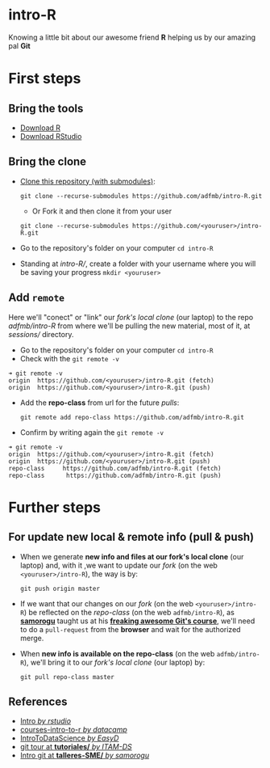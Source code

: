 intro-R
===============================================
Knowing a little bit about our awesome friend **R** helping us by our amazing pal **Git**

# First steps

## Bring the tools
- [Download R](https://cran.itam.mx/)
- [Download RStudio](https://www.rstudio.com/products/rstudio/download/#download)

## Bring the clone
- [Clone this repository (with submodules)](https://www.rstudio.com/products/rstudio/download/#download):

  `git clone --recurse-submodules https://github.com/adfmb/intro-R.git`
  
  - Or Fork it and then clone it from your user 
  
  `git clone --recurse-submodules https://github.com/<youruser>/intro-R.git`
- Go to the repository's folder on your computer
 `cd intro-R`
- Standing at *intro-R/*, create a folder with your username where you will be saving your progress
 `mkdir <youruser>`
  

## Add `remote`
Here we'll "conect" or "link" our *fork's local clone* (our laptop) to the repo *adfmb/intro-R* from where we'll be pulling the new material, most of it, at *sessions/* directory.

- Go to the repository's folder on your computer
 `cd intro-R`
- Check with the `git remote -v`
```
➜ git remote -v
origin  https://github.com/<youruser>/intro-R.git (fetch)
origin  https://github.com/<youruser>/intro-R.git (push)
```
- Add the **repo-class** from url for the future *pulls*:
  
  `git remote add repo-class https://github.com/adfmb/intro-R.git`
- Confirm by writing again the `git remote -v`
```
➜ git remote -v
origin  https://github.com/<youruser>/intro-R.git (fetch)
origin  https://github.com/<youruser>/intro-R.git (push)
repo-class     https://github.com/adfmb/intro-R.git (fetch)
repo-class      https://github.com/adfmb/intro-R.git (push)
```

# Further steps
## For update new local & remote info (pull & push)
- When we generate **new info and files at our fork's local clone** (our laptop) and, with it ,we want to update our *fork* (on the web `<youruser>/intro-R`), the way is by: 
  
  `git push origin master`

- If we want that our changes on our *fork* (on the web `<youruser>/intro-R`) be reflected on the *repo-class* (on the web `adfmb/intro-R`), as [**samorogu**](https://github.com/samorogu) taught us at his [**freaking awesome Git's course**](https://github.com/mexmet/talleres-SME/blob/master/git/00_Intro_git.Rmd), we'll need to do a `pull-request` from the **browser** and wait for the authorized merge.

- When **new info is available on the repo-class** (on the web `adfmb/intro-R`), we'll bring it to our *fork's local clone* (our laptop) by:

  `git pull repo-class master`







## References
- [Intro *by rstudio*](https://github.com/rstudio/Intro)
- [courses-intro-to-r *by datacamp*](https://github.com/datacamp/courses-intro-to-r)
- [IntroToDataScience *by EasyD*](https://github.com/EasyD/IntroToDataScience)
- [git tour at **tutoriales/** *by ITAM-DS* ](https://github.com/ITAM-DS/tutoriales/blob/master/2-git-tour.Rmd)
- [Intro git at **talleres-SME/** *by samorogu*](https://github.com/mexmet/talleres-SME/blob/master/git/00_Intro_git.Rmd)
